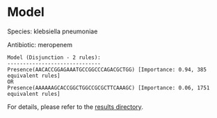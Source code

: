 
# Model

Species: klebsiella pneumoniae

Antibiotic: meropenem

```
Model (Disjunction - 2 rules):
------------------------------
Presence(AACACCGGAGAAATGCCGGCCCAGACGCTGG) [Importance: 0.94, 385 equivalent rules]
OR
Presence(AAAAAAGCACCGGCTGGCCGCGCTTCAAAGC) [Importance: 0.06, 1751 equivalent rules]

```

For details, please refer to the [results directory](../../../../../results/scm_b/klebsiella+pneumoniae/meropenem/repeat_6/).

